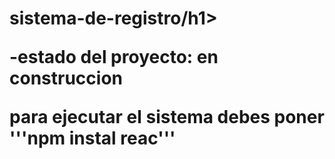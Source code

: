 <h1> sistema-de-registro/h1>
  
-estado del proyecto: en construccion 

para ejecutar el sistema debes poner 
'''npm instal reac'''
